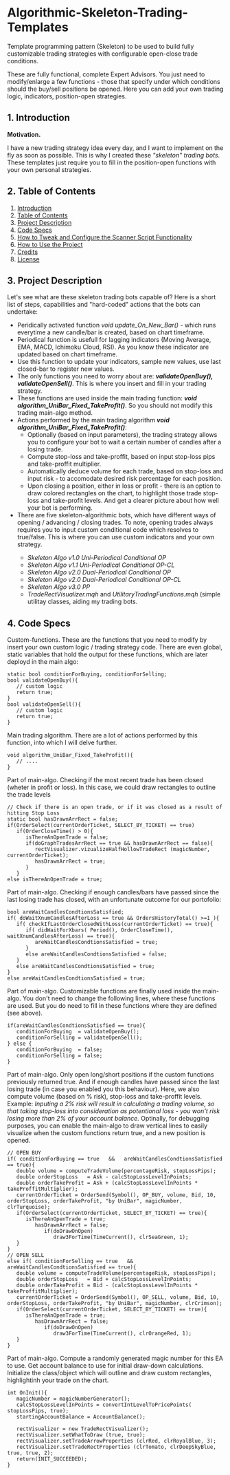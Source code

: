 # Algorithmic-Skeleton-Trading-Templates
Template programming pattern (Skeleton) to be used to build fully customizable trading strategies with configurable open-close trade conditions.

These are fully functional, complete Expert Advisors. You just need to modify/enlarge a few functions - those that specify under which conditions should the buy/sell positions be opened. Here you can add your own trading logic, indicators, position-open strategies.

## 1. Introduction
<strong>Motivation. </strong> <p>I have a new trading strategy idea every day, and I want to implement on the fly as soon as possible. This is why I created these <em>"skeleton" trading bots</em>. These templates just require you to fill in the position-open functions with your own personal strategies. </p>


## 2. Table of Contents
1. [Introduction](#1-introduction)
2. [Table of Contents](#2-table-of-contents)
3. [Project Description](#3-project-description)
4. [Code Specs](#4-code-specs)
5. [How to Tweak and Configure the Scanner Script Functionality](#5-how-to-tweak-and-configure-the-scanner-script-functionality)
6. [How to Use the Project](#6-how-to-use-the-project)
7. [Credits](#7-credits)
8. [License](#8-license)


## 3. Project Description
<p>Let's see what are these skeleton trading bots capable of? Here is a short list of steps, capabilities and "hard-coded" actions that the bots can undertake: </p>
<ul>
   <li>Peridically activated function <em>void update_On_New_Bar()</em> - which runs everytime a new candle/bar is created, based on chart timeframe. </li>
   <li>Periodical function is usefull for lagging indicators (Moving Average, EMA, MACD, Ichimoku Cloud, RSI). As you know these indicator are updated based on chart timeframe.</li>
   <li>Use this function to update your indicators, sample new values, use last closed-bar to register new values.</li>
   <li>The only functions you need to worry about are: <strong><em>validateOpenBuy(), validateOpenSell()</em></strong>. This is where you insert and fill in your trading strategy.</li>
   <li>These functions are used inside the main trading function: <strong><em>void algorithm_UniBar_Fixed_TakeProfit()</em></strong>. So you should not modify this trading main-algo method.</li>
   <li>Actions performed by the main trading algorithm <strong><em>void algorithm_UniBar_Fixed_TakeProfit()</em></strong>:
      <ul>
         <li>Optionally (based on input parameters), the trading strategy allows you to configure your bot to wait a certain number of candles after a losing trade.</li>
         <li>Compute stop-loss and take-proffit, based on input stop-loss pips and take-proffit multiplier. </li>
         <li>Automatically deduce volume for each trade, based on stop-loss and input risk - to accomodate desired risk percentage for each position. </li>
         <li>Upon closing a position, either in loss or profit - there is an option to draw colored rectangles on the chart, to highlight those trade stop-loss and take-profit levels. And get a clearer picture about how well your bot is performing.</li>
      </ul>
   </li>
   <li>There are five skeleton-algorithmic bots, which have different ways of opening / advancing / closing trades. To note, opening trades always requires you to input custom conditional code which resolves to true/false. This is where you can use custom indicators and your own strategy.</li>
      <ul>
         <li><em>Skeleton Algo v1.0 Uni-Periodical Conditional OP </em></li>
         <li><em>Skeleton Algo v1.1 Uni-Periodical Conditional OP-CL </em></li>         
         <li><em>Skeleton Algo v2.0 Dual-Periodical Conditional OP </em></li>
         <li><em>Skeleton Algo v2.0 Dual-Periodical Conditional OP-CL </em></li>
         <li><em>Skeleton Algo v3.0 PP </em></li>
         <li><em>TradeRectVisualizer.mqh</em> and <em>UtilitaryTradingFunctions.mqh</em> (simple utilitay classes, aiding my trading bots.</li>
      </ul>
</ul>



## 4. Code Specs

Custom-functions. These are the functions that you need to modify by insert your own custom logic / trading strategy code. There are even global, static variables that hold the output for these functions, which are later deployd in the main algo:
```MQL5
static bool conditionForBuying, conditionForSelling;
bool validateOpenBuy(){
   // custom logic
   return true;
}
bool validateOpenSell(){
   // custom logic
   return true;
}
```

Main trading algorithm. There are a lot of actions performed by this function, into which I will delve further.
```MQL5
void algorithm_UniBar_Fixed_TakeProfit(){
   // ....
}
```

Part of main-algo. Checking if the most recent trade has been closed (wheter in profit or loss). In this case, we could draw rectangles to outline the trade levels
```MQL5
// Check if there is an open trade, or if it was closed as a result of hitting Stop Loss
static bool hasDrawnArrRect = false;
if(OrderSelect(currentOrderTicket, SELECT_BY_TICKET) == true)
   if(OrderCloseTime() > 0){
      isThereAnOpenTrade = false;
      if(doGraphTradesArrRect == true && hasDrawnArrRect == false){
         rectVisualizer.vizualizeHalfHollowTradeRect (magicNumber, currentOrderTicket);
         hasDrawnArrRect = true;
      }
   }
else isThereAnOpenTrade = true;
```

Part of main-algo. Checking if enough candles/bars have passed since the last losing trade has closed, with an unfortunate outcome for our portofolio:
```MQL5
bool areWaitCandlesCondtionsSatisfied;
if( doWaitXnumCandlesAfterLoss == true && OrdersHistoryTotal() >=1 ){
   if( checkIfLastOrderClosedWithLoss(currentOrderTicket) == true){
      if( didWaitForXbars( Period(), OrderCloseTime(), waitXnumCandlesAfterLoss) == true){
         areWaitCandlesCondtionsSatisfied = true;
      }
      else areWaitCandlesCondtionsSatisfied = false;
   }
   else areWaitCandlesCondtionsSatisfied = true;
}
else areWaitCandlesCondtionsSatisfied = true;
```

Part of main-algo. Customizable functions are finally used inside the main-algo. You don't need to change the following lines, where these functions are used. But you do need to fill in these functions where they are defined (see above).
```MQL5
if(areWaitCandlesCondtionsSatisfied == true){
   conditionForBuying  = validateOpenBuy();
   conditionForSelling = validateOpenSell();
} else {
   conditionForBuying  = false;
   conditionForSelling = false;
}
```


Part of main-algo. Only open long/short positions if the custom functions previously returned true. And if enough candles have passed since the last losing trade (in case you enabled you this behaviour).
Here, we also compute volume (based on % risk), stop-loss and take-proffit levels. Example: <em>Inputing a 2% risk will result in calculating a trading volume, so that taking stop-loss into consideration as potentional loss - you won't risk losing more than 2% of your account balance.</em>
Optinally, for debugging purposes, you can enable the main-algo to draw vertical lines to easily visualize when the custom functions return true, and a new position is opened.
```MQL5
// OPEN BUY
if( conditionForBuying == true   &&   areWaitCandlesCondtionsSatisfied == true){
   double volume = computeTradeVolume(percentageRisk, stopLossPips);
   double orderStopLoss   = Ask - calcStopLossLevelInPoints;
   double orderTakeProfit = Ask + (calcStopLossLevelInPoints * takeProffitMultiplier);
   currentOrderTicket = OrderSend(Symbol(), OP_BUY, volume, Bid, 10, orderStopLoss, orderTakeProfit, "by UniBar", magicNumber, clrTurquoise);
   if(OrderSelect(currentOrderTicket, SELECT_BY_TICKET) == true){
      isThereAnOpenTrade = true;
         hasDrawnArrRect = false;
            if(doDrawOnOpen)
               draw3ForTime(TimeCurrent(), clrSeaGreen, 1);
   }
}
// OPEN SELL
else if( conditionForSelling == true   &&   areWaitCandlesCondtionsSatisfied == true){
   double volume = computeTradeVolume(percentageRisk, stopLossPips);
   double orderStopLoss   = Bid + calcStopLossLevelInPoints;
   double orderTakeProfit = Bid - (calcStopLossLevelInPoints * takeProffitMultiplier);
   currentOrderTicket = OrderSend(Symbol(), OP_SELL, volume, Bid, 10, orderStopLoss, orderTakeProfit, "by UniBar", magicNumber, clrCrimson);
   if(OrderSelect(currentOrderTicket, SELECT_BY_TICKET) == true){
      isThereAnOpenTrade = true;
         hasDrawnArrRect = false;
            if(doDrawOnOpen)
               draw3ForTime(TimeCurrent(), clrOrangeRed, 1);
   }
}
```

Part of main-algo. Compute a randomly generated magic number for this EA to use.
Get account balance to use for initial draw-down calculations.
Initialize the class/object which will outline and draw custom rectangles, highlightinh your trade on the chart.
```MQL5
int OnInit(){
   magicNumber = magicNumberGenerator();
   calcStopLossLevelInPoints = convertIntLevelToPricePoints( stopLossPips, true);
   startingAccountBalance = AccountBalance();
   
   rectVisualizer = new TradeRectVisualizer();
   rectVisualizer.setWhatToDraw (true, true);
   rectVisualizer.setTradeArrowProperties (clrRed, clrRoyalBlue, 3);
   rectVisualizer.setTradeRectProperties (clrTomato, clrDeepSkyBlue, true, true, 2);
   return(INIT_SUCCEEDED);
}
```






